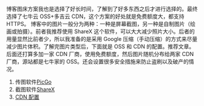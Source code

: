 博客图床方案我也是选择了好长时间，了解到了好多东西之后才进行选择的。最终选择了七牛云 OSS+多吉云 CDN，这个方案的好处就是免费额度大，都支持 HTTPS。
博客中的图片一般分为两种：一种是屏幕截图，另一种是自制图片（绘画或拍摄）。前者我推荐使用 ShareX 这个软件，可以大大减少照片大小。后者的用量显然比前者少，所以我准备的是采用 Google 压缩（手动压缩）的方式来尽量减少图片体积。了解完图片类型后，下面就是 OSS 和 CDN 的配置。推荐文章。后面还打算多加一家 CDN 厂商，使用免费额度，然后图片随机分布给两家 CDN 厂商，源站都是七牛家的 OSS。还会设置很多安全措施来防止盗刷以及破产的情况。

1. 传图软件[PicGo](https://picgo.github.io/PicGo-Doc/)
2. 截图软件[ShareX](https://base.bangwu.top/软件/ShareX/)
3. [CDN 配置](https://base.bangwu.top/env/CDN/)
